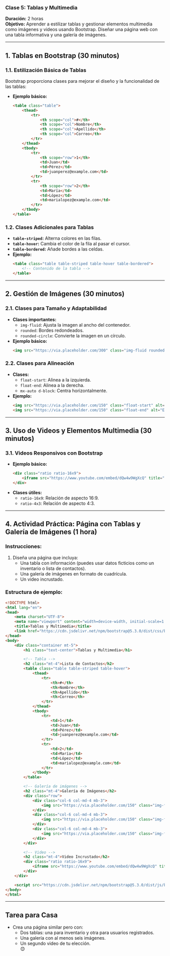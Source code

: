 ### **Clase 5: Tablas y Multimedia**  
**Duración:** 2 horas  
**Objetivo:** Aprender a estilizar tablas y gestionar elementos multimedia como imágenes y videos usando Bootstrap. Diseñar una página web con una tabla informativa y una galería de imágenes.

---

## **1. Tablas en Bootstrap (30 minutos)**  

### **1.1. Estilización Básica de Tablas**  
Bootstrap proporciona clases para mejorar el diseño y la funcionalidad de las tablas:  
- **Ejemplo básico:**
  ```html
  <table class="table">
      <thead>
          <tr>
              <th scope="col">#</th>
              <th scope="col">Nombre</th>
              <th scope="col">Apellido</th>
              <th scope="col">Correo</th>
          </tr>
      </thead>
      <tbody>
          <tr>
              <th scope="row">1</th>
              <td>Juan</td>
              <td>Pérez</td>
              <td>juanperez@example.com</td>
          </tr>
          <tr>
              <th scope="row">2</th>
              <td>María</td>
              <td>López</td>
              <td>marialopez@example.com</td>
          </tr>
      </tbody>
  </table>
  ```

### **1.2. Clases Adicionales para Tablas**  
- **`table-striped`:** Alterna colores en las filas.  
- **`table-hover`:** Cambia el color de la fila al pasar el cursor.  
- **`table-bordered`:** Añade bordes a las celdas.  
- **Ejemplo:**  
  ```html
  <table class="table table-striped table-hover table-bordered">
      <!-- Contenido de la tabla -->
  </table>
  ```

---

## **2. Gestión de Imágenes (30 minutos)**  

### **2.1. Clases para Tamaño y Adaptabilidad**  
- **Clases importantes:**
  - `img-fluid`: Ajusta la imagen al ancho del contenedor.  
  - `rounded`: Bordes redondeados.  
  - `rounded-circle`: Convierte la imagen en un círculo.  
- **Ejemplo básico:**
  ```html
  <img src="https://via.placeholder.com/300" class="img-fluid rounded" alt="Ejemplo">
  ```

### **2.2. Clases para Alineación**  
- **Clases:**
  - `float-start`: Alinea a la izquierda.  
  - `float-end`: Alinea a la derecha.  
  - `mx-auto d-block`: Centra horizontalmente.  
- **Ejemplo:**  
  ```html
  <img src="https://via.placeholder.com/150" class="float-start" alt="Ejemplo">
  <img src="https://via.placeholder.com/150" class="float-end" alt="Ejemplo">
  ```

---

## **3. Uso de Videos y Elementos Multimedia (30 minutos)**  

### **3.1. Videos Responsivos con Bootstrap**  
- **Ejemplo básico:**
  ```html
  <div class="ratio ratio-16x9">
      <iframe src="https://www.youtube.com/embed/dQw4w9WgXcQ" title="Video de YouTube" allowfullscreen></iframe>
  </div>
  ```
- **Clases útiles:**  
  - `ratio-16x9`: Relación de aspecto 16:9.  
  - `ratio-4x3`: Relación de aspecto 4:3.

---

## **4. Actividad Práctica: Página con Tablas y Galería de Imágenes (1 hora)**  

### **Instrucciones:**  
1. Diseña una página que incluya:  
   - Una tabla con información (puedes usar datos ficticios como un inventario o lista de contactos).  
   - Una galería de imágenes en formato de cuadrícula.  
   - Un video incrustado.  

### **Estructura de ejemplo:**  
```html
<!DOCTYPE html>
<html lang="en">
<head>
    <meta charset="UTF-8">
    <meta name="viewport" content="width=device-width, initial-scale=1.0">
    <title>Tablas y Multimedia</title>
    <link href="https://cdn.jsdelivr.net/npm/bootstrap@5.3.0/dist/css/bootstrap.min.css" rel="stylesheet">
</head>
<body>
    <div class="container mt-5">
        <h1 class="text-center">Tablas y Multimedia</h1>

        <!-- Tabla -->
        <h2 class="mt-4">Lista de Contactos</h2>
        <table class="table table-striped table-hover">
            <thead>
                <tr>
                    <th>#</th>
                    <th>Nombre</th>
                    <th>Apellido</th>
                    <th>Correo</th>
                </tr>
            </thead>
            <tbody>
                <tr>
                    <td>1</td>
                    <td>Juan</td>
                    <td>Pérez</td>
                    <td>juanperez@example.com</td>
                </tr>
                <tr>
                    <td>2</td>
                    <td>María</td>
                    <td>López</td>
                    <td>marialopez@example.com</td>
                </tr>
            </tbody>
        </table>

        <!-- Galería de imágenes -->
        <h2 class="mt-4">Galería de Imágenes</h2>
        <div class="row">
            <div class="col-6 col-md-4 mb-3">
                <img src="https://via.placeholder.com/150" class="img-fluid rounded" alt="Ejemplo 1">
            </div>
            <div class="col-6 col-md-4 mb-3">
                <img src="https://via.placeholder.com/150" class="img-fluid rounded" alt="Ejemplo 2">
            </div>
            <div class="col-6 col-md-4 mb-3">
                <img src="https://via.placeholder.com/150" class="img-fluid rounded" alt="Ejemplo 3">
            </div>
        </div>

        <!-- Video -->
        <h2 class="mt-4">Video Incrustado</h2>
        <div class="ratio ratio-16x9">
            <iframe src="https://www.youtube.com/embed/dQw4w9WgXcQ" title="Video de Ejemplo" allowfullscreen></iframe>
        </div>
    </div>

    <script src="https://cdn.jsdelivr.net/npm/bootstrap@5.3.0/dist/js/bootstrap.bundle.min.js"></script>
</body>
</html>
```

---

## **Tarea para Casa**  
- Crea una página similar pero con:  
  - Dos tablas: una para inventario y otra para usuarios registrados.  
  - Una galería con al menos seis imágenes.  
  - Un segundo video de tu elección.  
😊